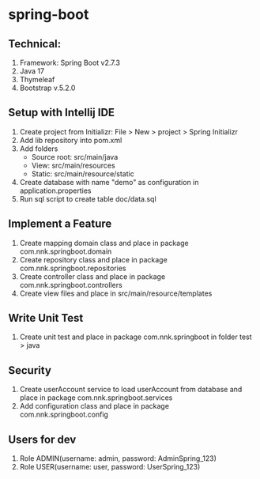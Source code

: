 # spring-boot
## Technical:

1. Framework: Spring Boot v2.7.3
2. Java 17
3. Thymeleaf
4. Bootstrap v.5.2.0


## Setup with Intellij IDE
1. Create project from Initializr: File > New > project > Spring Initializr
2. Add lib repository into pom.xml
3. Add folders
    - Source root: src/main/java
    - View: src/main/resources
    - Static: src/main/resource/static
4. Create database with name "demo" as configuration in application.properties
5. Run sql script to create table doc/data.sql

## Implement a Feature
1. Create mapping domain class and place in package com.nnk.springboot.domain
2. Create repository class and place in package com.nnk.springboot.repositories
3. Create controller class and place in package com.nnk.springboot.controllers
4. Create view files and place in src/main/resource/templates

## Write Unit Test
1. Create unit test and place in package com.nnk.springboot in folder test > java

## Security
1. Create userAccount service to load userAccount from  database and place in package com.nnk.springboot.services
2. Add configuration class and place in package com.nnk.springboot.config

## Users for dev
1. Role ADMIN(username: admin, password: AdminSpring_123)
2. Role USER(username: user, password: UserSpring_123)